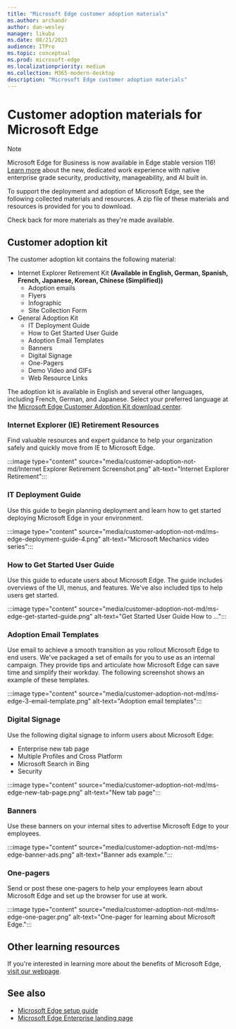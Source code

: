 ```yaml
---
title: "Microsoft Edge customer adoption materials"
ms.author: archandr
author: dan-wesley
manager: likuba
ms.date: 08/21/2023
audience: ITPro
ms.topic: conceptual
ms.prod: microsoft-edge
ms.localizationpriority: medium
ms.collection: M365-modern-desktop
description: "Microsoft Edge customer adoption materials"
---
```


# Customer adoption materials for Microsoft Edge

> [!NOTE]
> Microsoft Edge for Business is now available in Edge stable version 116! [Learn more](https://techcommunity.microsoft.com/t5/microsoft-edge-insider/microsoft-edge-for-business-faq/ba-p/3891837) about the new, dedicated work experience with native enterprise grade security, productivity, manageability, and AI built in.

To support the deployment and adoption of Microsoft Edge, see the following collected materials and resources. A zip file of these materials and resources is provided for you to download.

Check back for more materials as they're made available.

## Customer adoption kit

The customer adoption kit contains the following material:
- Internet Explorer Retirement Kit **(Available in English, German, Spanish, French, Japanese, Korean, Chinese (Simplified))**
    - Adoption emails
    - Flyers
    - Infographic
    - Site Collection Form
- General Adoption Kit
    - IT Deployment Guide
    - How to Get Started User Guide
    - Adoption Email Templates
    - Banners
    - Digital Signage
    - One-Pagers
    - Demo Video and GIFs
    - Web Resource Links

The adoption kit is available in English and several other languages, including French, German, and Japanese. Select your preferred language at the [Microsoft Edge Customer Adoption Kit download center](https://www.microsoft.com/download/details.aspx?id=102119).

### Internet Explorer (IE) Retirement Resources

Find valuable resources and expert guidance to help your organization safely and quickly move from IE to Microsoft Edge.

:::image type="content" source="media/customer-adoption-not-md/Internet Explorer Retirement Screenshot.png" alt-text="Internet Explorer Retirement":::

### IT Deployment Guide

Use this guide to begin planning deployment and learn how to get started deploying Microsoft Edge in your environment.

:::image type="content" source="media/customer-adoption-not-md/ms-edge-deployment-guide-4.png" alt-text="Microsoft Mechanics video series":::

### How to Get Started User Guide

Use this guide to educate users about Microsoft Edge. The guide includes overviews of the UI, menus, and features. We've also included tips to help users get started.

:::image type="content" source="media/customer-adoption-not-md/ms-edge-get-started-guide.png" alt-text="Get Started User Guide How to ...":::

### Adoption Email Templates

Use email to achieve a smooth transition as you rollout Microsoft Edge to end users. We've packaged a set of emails for you to use as an internal campaign. They provide tips and articulate how Microsoft Edge can save time and simplify their workday. The following screenshot shows an example of these templates.

:::image type="content" source="media/customer-adoption-not-md/ms-edge-3-email-template.png" alt-text="Adoption email templates":::

### Digital Signage

Use the following digital signage to inform users about Microsoft Edge:

- Enterprise new tab page
- Multiple Profiles and Cross Platform
- Microsoft Search in Bing
- Security

:::image type="content" source="media/customer-adoption-not-md/ms-edge-new-tab-page.png" alt-text="New tab page":::

### Banners

Use these banners on your internal sites to advertise Microsoft Edge to your employees.

:::image type="content" source="media/customer-adoption-not-md/ms-edge-banner-ads.png" alt-text="Banner ads example.":::

### One-pagers

Send or post these one-pagers to help your employees learn about Microsoft Edge and set up the browser for use at work.

:::image type="content" source="media/customer-adoption-not-md/ms-edge-one-pager.png" alt-text="One-pager for learning about Microsoft Edge.":::

## Other learning resources

If you're interested in learning more about the benefits of Microsoft Edge, [visit our webpage](https://www.microsoft.com/edge/business).

## See also

- [Microsoft Edge setup guide](https://assistants.microsoft.com/microsoftedgesetupguide)
- [Microsoft Edge Enterprise landing page](https://aka.ms/EdgeEnterprise)
